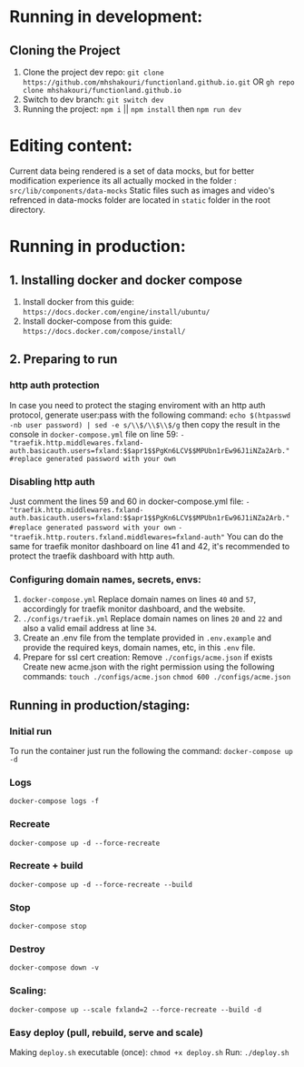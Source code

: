 # Running in development:

  ## Cloning the Project
  1. Clone the project dev repo:
	  `git clone https://github.com/mhshakouri/functionland.github.io.git`
	  OR
	  `gh repo clone mhshakouri/functionland.github.io`
2. Switch to dev branch:
	`git switch dev`
3. Running the project:
	`npm i` || `npm install`
	then
	`npm run dev`
# Editing content:
Current data being rendered is a set of data mocks, but for better modification experience its all actually mocked in the folder : `src/lib/components/data-mocks`
Static files such as images and video's refrenced in data-mocks folder are located in `static` folder in the root directory.
  
  

# Running in production:

  
## 1. Installing docker and docker compose
1. Install docker from this guide:
`https://docs.docker.com/engine/install/ubuntu/`
2. Install docker-compose from this guide:
`https://docs.docker.com/compose/install/`
## 2. Preparing to run
### http auth protection
In case you need to protect the staging enviroment with an http auth protocol, generate user:pass with the following command:
`echo $(htpasswd -nb user password) | sed -e s/\\$/\\$\\$/g`
then copy the result in the console in `docker-compose.yml` file on line 59:
`- "traefik.http.middlewares.fxland-auth.basicauth.users=fxland:$$apr1$$PgKn6LCV$$MPUbn1rEw96J1iNZa2Arb."  #replace generated password with your own`
### Disabling http auth
Just comment the lines 59 and 60 in docker-compose.yml file:
`- "traefik.http.middlewares.fxland-auth.basicauth.users=fxland:$$apr1$$PgKn6LCV$$MPUbn1rEw96J1iNZa2Arb."  #replace generated password with your own`
`- "traefik.http.routers.fxland.middlewares=fxland-auth"`
You can do the same for traefik monitor dashboard on line 41 and 42, it's recommended to protect the traefik dashboard with http auth.
### Configuring domain names, secrets, envs:
1. `docker-compose.yml`
Replace domain names on lines `40` and `57`, accordingly for traefik monitor dashboard, and the website.
 2. `./configs/traefik.yml`
Replace domain names on lines `20` and `22` and also a valid email address at line `34`.
3. Create an .env file from the template provided in `.env.example` and provide the required keys, domain names, etc, in this `.env` file.
4. Prepare for ssl cert creation:
Remove `./configs/acme.json` if exists
Create new acme.json with the right permission using the following commands:
`touch ./configs/acme.json`
`chmod 600 ./configs/acme.json`

## Running in production/staging:
### Initial run
To run the container just run the following the command:
	`docker-compose up -d`

### Logs
`docker-compose logs -f`

### Recreate
`docker-compose up -d --force-recreate`

### Recreate + build
`docker-compose up -d --force-recreate --build`

### Stop
`docker-compose stop`

### Destroy
`docker-compose down -v`

### Scaling:
`docker-compose up --scale fxland=2 --force-recreate --build -d`


### Easy deploy (pull, rebuild, serve and scale)
Making `deploy.sh` executable (once):
`chmod +x deploy.sh`
Run:
`./deploy.sh`
